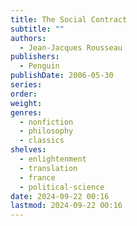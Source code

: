 ```yaml
---
title: The Social Contract
subtitle: ""
authors:
  - Jean-Jacques Rousseau
publishers:
  - Penguin
publishDate: 2006-05-30
series: 
order: 
weight: 
genres:
  - nonfiction
  - philosophy
  - classics
shelves:
  - enlightenment
  - translation
  - france
  - political-science
date: 2024-09-22 00:16
lastmod: 2024-09-22 00:16
---
```


